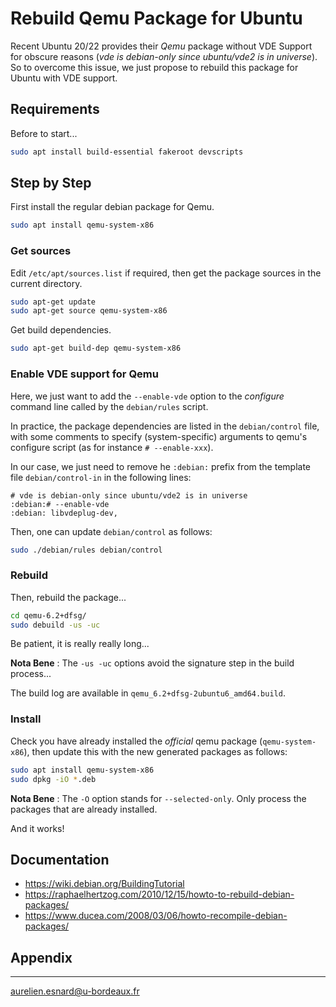 # Rebuild Qemu Package for Ubuntu

Recent Ubuntu 20/22 provides their *Qemu* package without VDE Support for
obscure reasons (*vde is debian-only since ubuntu/vde2 is in universe*). So to
overcome this issue, we just propose to rebuild this package for Ubuntu with VDE
support.

## Requirements

Before to start...

```bash
sudo apt install build-essential fakeroot devscripts
```

## Step by Step

First install the regular debian package for Qemu.

```bash
sudo apt install qemu-system-x86
```

### Get sources

Edit `/etc/apt/sources.list` if required, then get the package sources in the
current directory.

```bash
sudo apt-get update
sudo apt-get source qemu-system-x86
```

Get build dependencies.

```bash
sudo apt-get build-dep qemu-system-x86
```

### Enable VDE support for Qemu

Here, we just want to add the `--enable-vde` option to the *configure* command
line called by the `debian/rules` script.

In practice, the package dependencies are listed in the `debian/control` file,
with some comments to specify (system-specific) arguments to qemu's configure
script (as for instance `# --enable-xxx`).

In our case, we just need to remove he `:debian:` prefix from the template file
`debian/control-in` in the following lines:

```
# vde is debian-only since ubuntu/vde2 is in universe
:debian:# --enable-vde
:debian: libvdeplug-dev,
```

Then, one can update `debian/control` as follows:

```bash
sudo ./debian/rules debian/control
```

### Rebuild

Then, rebuild the package...

```bash
cd qemu-6.2+dfsg/
sudo debuild -us -uc
```

Be patient, it is really really long...

**Nota Bene** : The `-us -uc` options avoid the signature step in the build
process...

The build log are available in `qemu_6.2+dfsg-2ubuntu6_amd64.build`.

### Install

Check you have already installed the *official* qemu package
(`qemu-system-x86`), then update this with the new generated packages as follows:

```bash
sudo apt install qemu-system-x86
sudo dpkg -iO *.deb
```

**Nota Bene** : The `-O` option stands for `--selected-only`. Only process the
packages that are already installed.

And it works!

## Documentation

* <https://wiki.debian.org/BuildingTutorial>
* <https://raphaelhertzog.com/2010/12/15/howto-to-rebuild-debian-packages/>
* <https://www.ducea.com/2008/03/06/howto-recompile-debian-packages/>

## Appendix



---
aurelien.esnard@u-bordeaux.fr
